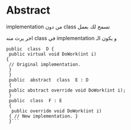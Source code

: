 # Abstract
implementation من دون  class تسمح لك بعمل 

اخر يرث منه class في  implementation و يكون الـ 

```  
public  class  D {
 public virtual void DoWork(int i)
{
 // Original implementation. 
 } 
 } 
 public  abstract  class  E : D 
 { 
 public abstract override void DoWork(int i); 
 } 
 public  class  F : E 
 {
  public override void DoWork(int i) 
 { // New implementation. } 
 }```
